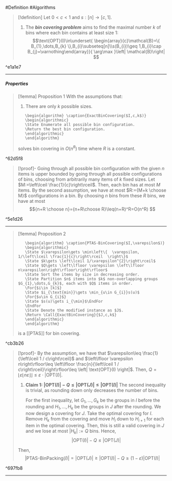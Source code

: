 #Definition #Algorithms 

> [!definition]
> Let $0<c< 1$ and $s:[n]\to[c,1]$. 
> 1. The ***bin covering problem*** aims to find the maximal number $k$ of bins where each bin contains at least size 1:$$\text{OPT}(I)\in\underset{ \begin{array}{c}\mathcal{B}=\{ B_{1},\dots,B_{k} \},B_{i}\subseteq[n]\\s(B_{i})\geq 1,B_{i}\cap B_{j}=\varnothing\end{array}}{ \arg\max }\left| \mathcal{B}\right| $$

^e1a1e7

---
##### Properties
> [!lemma] Proposition 1
> With the assumptions that:
> 1. There are only $k$ possible sizes.
> ```pseudo
>    \begin{algorithm} \caption{ExactBinCovering($I,c,k$)} 
>    \begin{algorithmic}
>    \State Enumerate all possible bin configuration.
>    \Return the best bin configuration.
>    \end{algorithmic}
>    \end{algorithm}
>    ```
>    solves bin covering in $O(n^R)$ time where $R$ is a constant.

^62d5f8

> [!proof]-
> Going through all possible bin configuration with the given $n$ items is upper bounded by going through all possible configurations of bins, choosing from arbitrarily many items of $k$ fixed sizes.  Let $M:=\left\lceil \frac{1}{c}\right\rceil$. Then, each bin has at most $M$ items. By the second assumption, we have at most $R:={M+k \choose M}$ configurations in a bin. By choosing $n$ bins from these $R$ bins, we have at most $${n+R \choose n}={n+R\choose R}\leq(n+R)^R=O(n^R) $$

^5e1d26

---
> [!lemma] Proposition 2
> ```pseudo
>    \begin{algorithm} \caption{PTAS-BinCovering($I,\varepsilon$)} 
>    \begin{algorithmic}
>    \State $\varepsilon\gets \min\left\{  \varepsilon, 1/\left\lceil \frac{1}{c}\right\rceil  \right\}$
>    \State $k\gets \left\lceil 1/\varepsilon^{2}\right\rceil$
>    \State $Q\gets \left\lfloor \varepsilon \left\lfloor n\varepsilon\right\rfloor\right\rfloor$
>    \State Sort the items by size in decreasing order.
>    \State Partition $n$ items into $k$ non-overlapping groups $G_{1},\dots,G_{k}$, each with $Q$ items in order.
>    \For{$i\in [k]$}
>    \State $i_{\text{min}}\gets \min_{u\in G_{i}}s(u)$
>    \For{$u\in G_{i}$}
>    \State $s(u)\gets i_{\min}$\EndFor
>    \EndFor
>    \State Denote the modified instance as $J$.
>    \Return \Call{ExactBinCovering}{$J,c,k$}
>    \end{algorithmic}
>    \end{algorithm}
>    ```
>    is a [[PTAS]] for bin covering.

^cb3b26

> [!proof]-
> By the assumption, we have that $\varepsilon\leq \frac{1}{\left\lceil 1 / c\right\rceil}$ and $\left\lfloor \varepsilon n\right\rfloor\leq \left\lfloor \frac{n}{\left\lceil 1 / c\right\rceil}\right\rfloor\leq \left| \text{OPT}(I) \right|$. Then, $Q= \left\lfloor \varepsilon \left\lfloor n\varepsilon\right\rfloor\right\rfloor\leq \varepsilon \cdot \left| \text{OPT}(I) \right|$.
> 1. **Claim 1: $\left| \text{OPT}(I) \right|-Q\leq \left| \text{OPT}(J) \right|\leq \left| \text{OPT}(I) \right|$**
>    The second inequality is trivial, as rounding down only decreases the number of bins. 
>    
>    For the first inequality, let $G_{1},\dots,G_{k}$ be the groups in $I$ before the rounding and $H_{1},\dots,H_{k}$ be the groups in $J$ after the rounding. We now design a covering for $J$. Take the optimal covering for $I$. Remove $H_{k}$ from the covering and move $H_{i}$ down to $H_{i+1}$ for each item in the optimal covering. Then, this is still a valid covering in $J$ and we lose at most $\left| H_{k} \right|:=Q$ bins. Hence, $$\left| \text{OPT}(I) \right| -Q\leq \left| \text{OPT}(J) \right| $$
>    
>  
>  Then, $$\left| \text{PTAS-BinPacking}(I) \right| =\left| \text{OPT}(J) \right|\geq \left| \text{OPT}(I) \right|-Q\geq(1-\varepsilon)\left| \text{OPT}(I) \right| $$

^697fb8

---